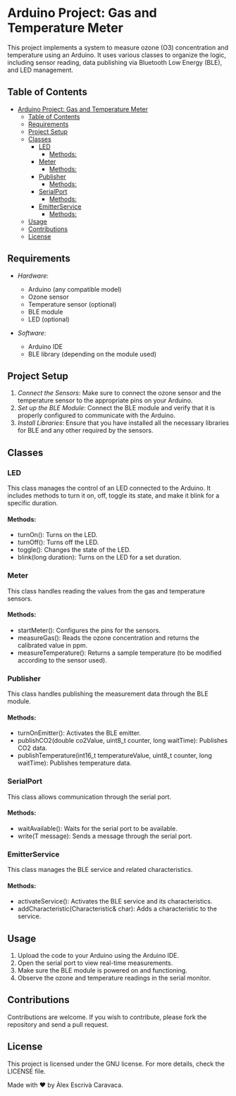 # Arduino Project: Gas and Temperature Meter

This project implements a system to measure ozone (O3) concentration and temperature using an Arduino. It uses various classes to organize the logic, including sensor reading, data publishing via Bluetooth Low Energy (BLE), and LED management.

## Table of Contents

- [Arduino Project: Gas and Temperature Meter](#arduino-project-gas-and-temperature-meter)
  - [Table of Contents](#table-of-contents)
  - [Requirements](#requirements)
  - [Project Setup](#project-setup)
  - [Classes](#classes)
    - [LED](#led)
      - [Methods:](#methods)
    - [Meter](#meter)
      - [Methods:](#methods-1)
    - [Publisher](#publisher)
      - [Methods:](#methods-2)
    - [SerialPort](#serialport)
      - [Methods:](#methods-3)
    - [EmitterService](#emitterservice)
      - [Methods:](#methods-4)
  - [Usage](#usage)
  - [Contributions](#contributions)
  - [License](#license)

## Requirements

- *Hardware*:
  - Arduino (any compatible model)
  - Ozone sensor
  - Temperature sensor (optional)
  - BLE module
  - LED (optional)

- *Software*:
  - Arduino IDE
  - BLE library (depending on the module used)

## Project Setup

1. *Connect the Sensors*: Make sure to connect the ozone sensor and the temperature sensor to the appropriate pins on your Arduino.
2. *Set up the BLE Module*: Connect the BLE module and verify that it is properly configured to communicate with the Arduino.
3. *Install Libraries*: Ensure that you have installed all the necessary libraries for BLE and any other required by the sensors.

## Classes

### LED
This class manages the control of an LED connected to the Arduino. It includes methods to turn it on, off, toggle its state, and make it blink for a specific duration.

#### Methods:
- turnOn(): Turns on the LED.
- turnOff(): Turns off the LED.
- toggle(): Changes the state of the LED.
- blink(long duration): Turns on the LED for a set duration.

### Meter
This class handles reading the values from the gas and temperature sensors.

#### Methods:
- startMeter(): Configures the pins for the sensors.
- measureGas(): Reads the ozone concentration and returns the calibrated value in ppm.
- measureTemperature(): Returns a sample temperature (to be modified according to the sensor used).

### Publisher
This class handles publishing the measurement data through the BLE module.

#### Methods:
- turnOnEmitter(): Activates the BLE emitter.
- publishCO2(double co2Value, uint8_t counter, long waitTime): Publishes CO2 data.
- publishTemperature(int16_t temperatureValue, uint8_t counter, long waitTime): Publishes temperature data.

### SerialPort
This class allows communication through the serial port.

#### Methods:
- waitAvailable(): Waits for the serial port to be available.
- write(T message): Sends a message through the serial port.

### EmitterService
This class manages the BLE service and related characteristics.

#### Methods:
- activateService(): Activates the BLE service and its characteristics.
- addCharacteristic(Characteristic& char): Adds a characteristic to the service.

## Usage

1. Upload the code to your Arduino using the Arduino IDE.
2. Open the serial port to view real-time measurements.
3. Make sure the BLE module is powered on and functioning.
4. Observe the ozone and temperature readings in the serial monitor.

## Contributions

Contributions are welcome. If you wish to contribute, please fork the repository and send a pull request.

## License

This project is licensed under the GNU license. For more details, check the LICENSE file.

Made with :heart: by Àlex Escrivà Caravaca.
